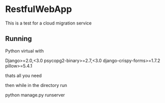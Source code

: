 # RestfulWebApp
This is a test for a cloud migration service

## Running
Python virtual with

Django>=2.0,<3.0
psycopg2-binary>=2.7,<3.0
django-crispy-forms>=1.7.2
pillow>=5.4.1

thats all you need

then while in the directory run 

python manage.py runserver
